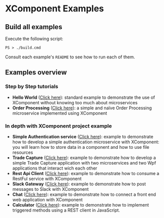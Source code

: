# XComponent Examples

## Build all examples

Execute the following script:
```
PS > ./build.cmd
```
Consult each example's `README` to see how to run each of them.

## Examples overview

### Step by Step tutorials
* **Hello World** ([Click here](xc.helloworld)): 
standard example to demonstrate the use of XComponent without knowing too much about microservices
* **Order Processing** ([Click here](xc.orderprocessing)): 
a simple and naïve Order Processing microservice implemented using XComponent

### In depth with XComponent project example

* **Simple Authentication service** ([Click here](xc.authentication)): 
example to demonstrate how to develop a simple authentication microservice with XComponent: you will learn how to store data in a component and how to use file resources
* **Trade Capture** ([Click here](xc.tradecapture)): 
example to demonstrate how to develop a simple Trade Capture application with two microservices and two Wpf applications that interact wich each other
* **Rest Api Client** ([Click here](xc.restapiclient)): 
example to demonstrate how to consume a RestFul service with XComponent
* **Slack Gateway** ([Click here](xc.slack)): 
example to demonstrate how to post messages to Slack with XComponent
* **Chat** ([Click here](xc.chat)): 
example to demonstrate how to connect a front end web application with XComponent
* **Calculator** ([Click here](xc.calculator)): 
example to demonstrate how to implement triggered methods using a REST client in JavaScript.
